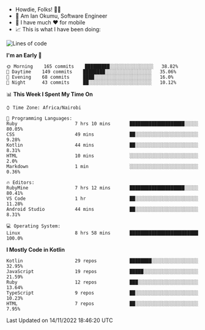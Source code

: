 
* Howdie, Folks! 👋🤓
* 🤪 Am Ian Okumu, Software Engineer
* 📱 I have much ❤️ for mobile
* 📈 This is what I have been doing:
  
<!-- <a href="https://otsembo.github.io/OtsemboPortfolio/" style="margin-right:.5%; margin-top=.5%;">
  <img align="center" src="https://github-readme-stats.vercel.app/api/top-langs/?username=otsembo&layout=compact" />
</a> -->

<!--START_SECTION:waka-->
![Lines of code](https://img.shields.io/badge/From%20Hello%20World%20I%27ve%20Written-792%20Thousand%20lines%20of%20code-blue)

**I'm an Early 🐤** 

```text
🌞 Morning    165 commits    █████████░░░░░░░░░░░░░░░░   38.82% 
🌆 Daytime    149 commits    ████████░░░░░░░░░░░░░░░░░   35.06% 
🌃 Evening    68 commits     ████░░░░░░░░░░░░░░░░░░░░░   16.0% 
🌙 Night      43 commits     ██░░░░░░░░░░░░░░░░░░░░░░░   10.12%

```


📊 **This Week I Spent My Time On** 

```text
⌚︎ Time Zone: Africa/Nairobi

💬 Programming Languages: 
Ruby                     7 hrs 10 mins       ████████████████████░░░░░   80.05% 
CSS                      49 mins             ██░░░░░░░░░░░░░░░░░░░░░░░   9.28% 
Kotlin                   44 mins             ██░░░░░░░░░░░░░░░░░░░░░░░   8.31% 
HTML                     10 mins             ░░░░░░░░░░░░░░░░░░░░░░░░░   2.0% 
Markdown                 1 min               ░░░░░░░░░░░░░░░░░░░░░░░░░   0.36%

🔥 Editors: 
RubyMine                 7 hrs 12 mins       ████████████████████░░░░░   80.41% 
VS Code                  1 hr                ██░░░░░░░░░░░░░░░░░░░░░░░   11.28% 
Android Studio           44 mins             ██░░░░░░░░░░░░░░░░░░░░░░░   8.31%

💻 Operating System: 
Linux                    8 hrs 58 mins       █████████████████████████   100.0%

```

**I Mostly Code in Kotlin** 

```text
Kotlin                   29 repos            ████████░░░░░░░░░░░░░░░░░   32.95% 
JavaScript               19 repos            █████░░░░░░░░░░░░░░░░░░░░   21.59% 
Ruby                     12 repos            ███░░░░░░░░░░░░░░░░░░░░░░   13.64% 
TypeScript               9 repos             ██░░░░░░░░░░░░░░░░░░░░░░░   10.23% 
HTML                     7 repos             ██░░░░░░░░░░░░░░░░░░░░░░░   7.95%

```



 Last Updated on 14/11/2022 18:46:20 UTC
<!--END_SECTION:waka-->

<br />
<br />
<br />
<br />
<br />
  
  </div>
<!---
otsembo/otsembo is a ✨ special ✨ repository because its `README.md` (this file) appears on your GitHub profile.
You can click the Preview link to take a look at your changes.
--->
